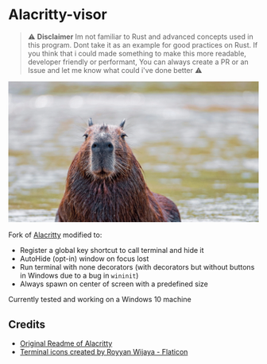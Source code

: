 # Alacritty-visor
> ⚠ **Disclaimer** Im not familiar to Rust and advanced concepts used in this program. Dont take it as an example for good practices on Rust. If you think that i could made something to make this more readable, developer friendly or performant, You can always create a PR or an Issue and let me know what could i've done better ⚠

![Demo](demo.gif)

Fork of [Alacritty](https://github.com/alacritty/alacritty) modified to:
- Register a global key shortcut to call terminal and hide it
- AutoHide (opt-in) window on focus lost
- Run terminal with none decorators (with decorators but without buttons in Windows due to a bug in `wininit`)
- Always spawn on center of screen with a predefined size

Currently tested and working on a Windows 10 machine

## Credits
- [Original Readme of Alacritty](./ORIGINAL_README.md)
- <a href="https://www.flaticon.com/free-icons/terminal" title="terminal icons">Terminal icons created by Royyan Wijaya - Flaticon</a>
